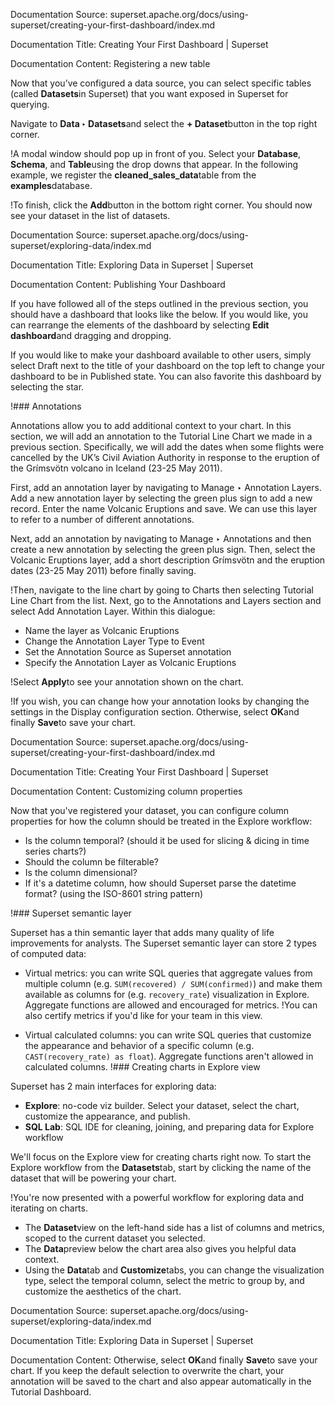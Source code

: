Documentation Source:
superset.apache.org/docs/using-superset/creating-your-first-dashboard/index.md

Documentation Title:
Creating Your First Dashboard | Superset

Documentation Content:
Registering a new table​

Now that you’ve configured a data source, you can select specific tables (called **Datasets**in Superset)
that you want exposed in Superset for querying.

Navigate to **Data ‣ Datasets**and select the **+ Dataset**button in the top right corner.

!A modal window should pop up in front of you. Select your **Database**,
**Schema**, and **Table**using the drop downs that appear. In the following example,
we register the **cleaned\_sales\_data**table from the **examples**database.

!To finish, click the **Add**button in the bottom right corner. You should now see your dataset in the list of datasets.



Documentation Source:
superset.apache.org/docs/using-superset/exploring-data/index.md

Documentation Title:
Exploring Data in Superset | Superset

Documentation Content:
Publishing Your Dashboard​

If you have followed all of the steps outlined in the previous section, you should have a dashboard
that looks like the below. If you would like, you can rearrange the elements of the dashboard by
selecting **Edit dashboard**and dragging and dropping.

If you would like to make your dashboard available to other users, simply select Draft next to the
title of your dashboard on the top left to change your dashboard to be in Published state. You can
also favorite this dashboard by selecting the star.

!### Annotations​

Annotations allow you to add additional context to your chart. In this section, we will add an
annotation to the Tutorial Line Chart we made in a previous section. Specifically, we will add the
dates when some flights were cancelled by the UK’s Civil Aviation Authority in response to the
eruption of the Grímsvötn volcano in Iceland (23-25 May 2011).

First, add an annotation layer by navigating to Manage ‣ Annotation Layers. Add a new annotation
layer by selecting the green plus sign to add a new record. Enter the name Volcanic Eruptions and
save. We can use this layer to refer to a number of different annotations.

Next, add an annotation by navigating to Manage ‣ Annotations and then create a new annotation by
selecting the green plus sign. Then, select the Volcanic Eruptions layer, add a short description
Grímsvötn and the eruption dates (23-25 May 2011) before finally saving.

!Then, navigate to the line chart by going to Charts then selecting Tutorial Line Chart from the
list. Next, go to the Annotations and Layers section and select Add Annotation Layer. Within this
dialogue:

* Name the layer as Volcanic Eruptions
* Change the Annotation Layer Type to Event
* Set the Annotation Source as Superset annotation
* Specify the Annotation Layer as Volcanic Eruptions

!Select **Apply**to see your annotation shown on the chart.

!If you wish, you can change how your annotation looks by changing the settings in the Display
configuration section. Otherwise, select **OK**and finally **Save**to save your chart.



Documentation Source:
superset.apache.org/docs/using-superset/creating-your-first-dashboard/index.md

Documentation Title:
Creating Your First Dashboard | Superset

Documentation Content:
Customizing column properties​

Now that you've registered your dataset, you can configure column properties
for how the column should be treated in the Explore workflow:

* Is the column temporal? (should it be used for slicing & dicing in time series charts?)
* Should the column be filterable?
* Is the column dimensional?
* If it's a datetime column, how should Superset parse
the datetime format? (using the ISO-8601 string pattern)

!### Superset semantic layer​

Superset has a thin semantic layer that adds many quality of life improvements for analysts.
The Superset semantic layer can store 2 types of computed data:

- Virtual metrics: you can write SQL queries that aggregate values
from multiple column (e.g. `SUM(recovered) / SUM(confirmed)`) and make them
available as columns for (e.g. `recovery_rate`) visualization in Explore.
Aggregate functions are allowed and encouraged for metrics.
!You can also certify metrics if you'd like for your team in this view.

- Virtual calculated columns: you can write SQL queries that
customize the appearance and behavior
of a specific column (e.g. `CAST(recovery_rate) as float`).
Aggregate functions aren't allowed in calculated columns.
!### Creating charts in Explore view​

Superset has 2 main interfaces for exploring data:

* **Explore**: no-code viz builder. Select your dataset, select the chart,
customize the appearance, and publish.
* **SQL Lab**: SQL IDE for cleaning, joining, and preparing data for Explore workflow

We'll focus on the Explore view for creating charts right now.
To start the Explore workflow from the **Datasets**tab, start by clicking the name
of the dataset that will be powering your chart.

!You're now presented with a powerful workflow for exploring data and iterating on charts.

* The **Dataset**view on the left-hand side has a list of columns and metrics,
scoped to the current dataset you selected.
* The **Data**preview below the chart area also gives you helpful data context.
* Using the **Data**tab and **Customize**tabs, you can change the visualization type,
select the temporal column, select the metric to group by, and customize
the aesthetics of the chart.



Documentation Source:
superset.apache.org/docs/using-superset/exploring-data/index.md

Documentation Title:
Exploring Data in Superset | Superset

Documentation Content:
Otherwise, select **OK**and finally **Save**to save your chart. If you keep
the default selection to overwrite the chart, your annotation will be saved to the chart and also
appear automatically in the Tutorial Dashboard.



